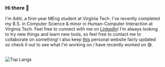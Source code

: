 ### Hi there 👋

I'm Aditi, a first-year MEng student at Virginia Tech. I've recently completed my B.S. in Computer Science & minor in Human-Computer Interaction at Virginia Tech. Feel free to connect with me on [LinkedIn](https://www.linkedin.com/in/aditi-diwan/)! I'm always looking to try new things and learn new tools, so feel free to contact me to collaborate on something! I also keep [this](https://aditi977.github.io/) personal website fairly updated so check it out to see what I'm working on / have recently worked on 😄.
<br/>
<br/>
<!-- ![Aditi's Github Stats](https://github-readme-stats.vercel.app/api?username=aditi977&count_private=true&theme=transparent&showicons=true&card_width=300&hide_title=true&layout=compact&text_bold=false)
&nbsp; -->
![Top Langs](https://github-readme-stats.vercel.app/api/top-langs/?username=aditi977&hide=jupyter+notebook&layout=compact&theme=transparent&card_width=400&langs_count=6&hide_title=false)


<!--
**aditi977/aditi977** is a ✨ _special_ ✨ repository because its `README.md` (this file) appears on your GitHub profile.

Here are some ideas to get you started:

- 🔭 I’m currently working on ...
- 🌱 I’m currently learning ...
- 👯 I’m looking to collaborate on ...
- 🤔 I’m looking for help with ...
- 💬 Ask me about ...
- 📫 How to reach me: ...
- 😄 Pronouns: ...
- ⚡ Fun fact: ...
-->
